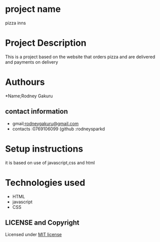 # project name 
 pizza inns
# Project Description
This is a project based on the website that orders pizza and are delivered and payments on delivery
# Authours 
*Name;Rodney Gakuru
## contact information
* gmail;rodneygakuru@gmail.com
* contacts :0769106099
(github :rodneysparkd
# Setup instructions
it is based on use of javascript,css and html 
# Technologies used
* HTML
* javascript
* CSS
## LICENSE and Copyright
Licensed under [MIT license](LICENSE)